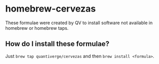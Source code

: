 homebrew-cervezas
=================
These formulae were created by QV to install software not available in homebrew or homebrew taps.

How do I install these formulae?
--------------------------------
Just `brew tap quantiverge/cervezas` and then `brew install <formula>`.
